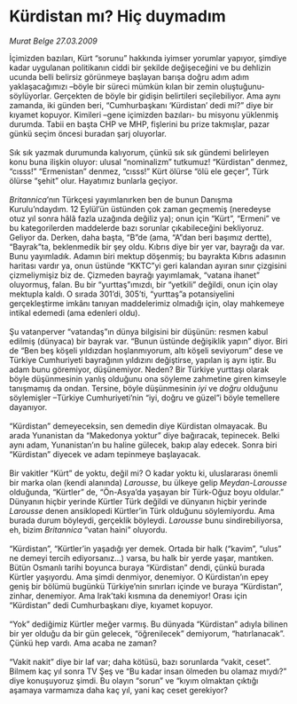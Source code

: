 # Kürdistan mı? Hiç duymadım

*Murat Belge 27.03.2009*

<div class="taraf_structure_2col_1zq">
<div class="margen_n">



 <p>İçimizden bazıları, Kürt “sorunu” hakkında iyimser yorumlar yapıyor, şimdiye kadar uygulanan politikanın ciddi bir şekilde değişeceğini ve bu dehlizin ucunda belli belirsiz görünmeye başlayan barışa doğru adım adım yaklaşacağımızı –böyle bir süreci mümkün kılan bir zemin oluştuğunu- söylüyorlar. Gerçekten de böyle bir gidişin belirtileri seçilebiliyor. Ama aynı zamanda, iki günden beri, “Cumhurbaşkanı ‘Kürdistan’ dedi mi?” diye bir kıyamet kopuyor. Kimileri –gene içimizden bazıları- bu misyonu yüklenmiş durumda. Tabii en başta CHP ve MHP, fişlerini bu prize takmışlar, pazar günkü seçim öncesi buradan şarj oluyorlar. <br/><br/>Sık sık yazmak durumunda kalıyorum, çünkü sık sık gündemi belirleyen konu buna ilişkin oluyor: ulusal “nominalizm” tutkumuz! “Kürdistan” denmez, “cısss!” “Ermenistan” denmez, “cısss!” Kürt ölürse “ölü ele geçer”, Türk ölürse “şehit” olur. Hayatımız bunlarla geçiyor.<i> <br/><br/>Britannica</i>’nın Türkçesi yayımlanırken ben de bunun Danışma Kurulu’ndaydım. 12 Eylül’ün üstünden çok zaman geçmemiş (neredeyse otuz yıl sonra hâlâ fazla uzağında değiliz ya); onun için “Kürt”, “Ermeni” ve bu kategorilerden maddelerde bazı sorunlar çıkabileceğini bekliyoruz. Geliyor da. Derken, daha başta, “B”de (ama, “A”dan beri başımız dertte), “Bayrak”ta, beklenmedik bir şey oldu. Kıbrıs diye bir yer var, bayrağı da var. Bunu yayımladık. Adamın biri mektup döşenmiş; bu bayrakta Kıbrıs adasının haritası vardır ya, onun üstünde “KKTC”yi geri kalandan ayıran sınır çizgisini çizmeliymişiz biz de. Çizmeden bayrağı yayımlamak, “vatana ihanet” oluyormuş, falan. Bu bir “yurttaş”ımızdı, bir “yetkili” değildi, onun için olay mektupla kaldı. O sırada 301’di, 305’ti, “yurttaş”a potansiyelini gerçekleştirme imkânı tanıyan maddelerimiz olmadığı için, olay mahkemeye intikal edemedi (ama edenleri oldu). <br/><br/>Şu vatanperver “vatandaş”ın dünya bilgisini bir düşünün: resmen kabul edilmiş (dünyaca) bir bayrak var. “Bunun üstünde değişiklik yapın” diyor. Biri de “Ben beş köşeli yıldızdan hoşlanmıyorum, altı köşeli seviyorum” dese ve Türkiye Cumhuriyeti bayrağının yıldızını değiştirse, yapılan iş aynı iştir. Bu adam bunu göremiyor, düşünemiyor. Neden? Bir Türkiye yurttaşı olarak böyle düşünmesinin yanlış olduğunu ona söyleme zahmetine giren kimseyle tanışmamış da ondan. Tersine, böyle düşünmesinin <i>iyi</i> ve <i>doğru</i> olduğunu söylemişler –Türkiye Cumhuriyeti’nin “iyi, doğru ve güzel”i böyle temellere dayanıyor. <br/><br/>“Kürdistan” demeyeceksin, sen demedin diye Kürdistan olmayacak. Bu arada Yunanistan da “Makedonya yoktur” diye bağıracak, tepinecek. Belki aynı adam, Yunanistan’ın bu haline gülecek, bakıp alay edecek. Sonra biri “Kürdistan” diyecek ve adam tepinmeye başlayacak. <br/><br/>Bir vakitler “Kürt” de yoktu, değil mi? O kadar yoktu ki, uluslararası önemli bir marka olan (kendi alanında) <i>Larousse</i>, bu ülkeye gelip <i>Meydan-Larousse</i> olduğunda, “Kürtler” de, “Ön-Asya’da yaşayan bir Türk-Oğuz boyu oldular.” Dünyanın hiçbir yerinde Kürtler Türk değildi ve dünyanın hiçbir yerinde <i>Larousse</i> denen ansiklopedi Kürtler’in Türk olduğunu söylemiyordu. Ama burada durum böyleydi, gerçeklik böyleydi. <i>Larousse</i> bunu sindirebiliyorsa, eh, bizim <i>Britannica</i> “vatan haini” oluyordu. <br/><br/>“Kürdistan”, “Kürtler’in yaşadığı yer demek. Ortada bir halk (“kavim”, “ulus” ne demeyi tercih ediyorsanız...) varsa, bu halk bir yerde yaşar, mantıken. Bütün Osmanlı tarihi boyunca buraya “Kürdistan” dendi, çünkü burada Kürtler yaşıyordu. Ama şimdi denmiyor, denemiyor. O Kürdistan’ın epey geniş bir bölümü bugünkü Türkiye’nin sınırları içinde ve buraya “Kürdistan”, zinhar, denemiyor. Ama Irak’taki kısmına da denemiyor! Orası için “Kürdistan” dedi Cumhurbaşkanı diye, kıyamet kopuyor. <br/><br/>“Yok” dediğimiz Kürtler meğer varmış. Bu dünyada “Kürdistan” adıyla bilinen bir yer olduğu da bir gün gelecek, “öğrenilecek” demiyorum, “hatırlanacak”. Çünkü hep vardı. Ama acaba ne zaman? <br/><br/>“Vakit nakit” diye bir laf var; daha kötüsü, bazı sorunlarda “vakit, ceset”. Bilmem kaç yıl sonra TV Şeş ve “Bu kadar insan ölmeden bu olamaz mıydı?” diye konuşuyoruz şimdi. Bu olayın “sorun” ve “kıyım olmaktan çıktığı aşamaya varmamıza daha kaç yıl, yani kaç ceset gerekiyor?</p>

<br/>


<div id="taraf_not">
</div>

</div>


</div>
